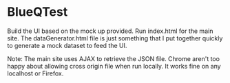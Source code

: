 # BlueQTest
Build the UI based on the mock up provided. 
Run index.html for the main site. The dataGenerator.html file is just something that I put together quickly to generate a mock dataset to feed the UI.

Note:
The main site uses AJAX to retrieve the JSON file. Chrome aren't too happy about allowing cross origin file when run locally. It works fine on any localhost or Firefox. 

